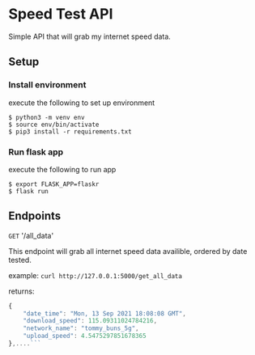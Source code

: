 # Speed Test API

Simple API that will grab my internet speed data.

## Setup 
### Install environment
execute the following to set up environment

    $ python3 -m venv env
    $ source env/bin/activate
    $ pip3 install -r requirements.txt

### Run flask app
execute the following to run app

    $ export FLASK_APP=flaskr
    $ flask run
## Endpoints

```GET``` '/all_data'
   
   This endpoint will grab all internet speed data availible, ordered by date tested.
   
   example:
```curl http://127.0.0.1:5000/get_all_data```

returns:
```javascript
{
    "date_time": "Mon, 13 Sep 2021 18:08:08 GMT",
    "download_speed": 115.09311024784216,
    "network_name": "tommy_buns_5g",
    "upload_speed": 4.5475297851678365
},....```
